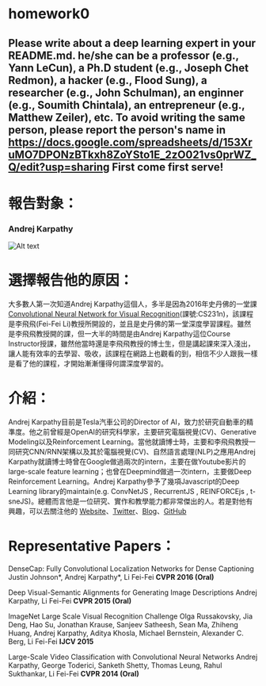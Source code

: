 # homework0
Please write about a deep learning expert in your README.md. he/she can be a professor (e.g., Yann LeCun), a Ph.D student (e.g., Joseph Chet Redmon), a hacker (e.g., Flood Sung), a researcher (e.g., John Schulman), an enginner (e.g., Soumith Chintala), an entrepreneur (e.g., Matthew Zeiler), etc. To avoid writing the same person, please report the person's name in
https://docs.google.com/spreadsheets/d/153XruMO7DPONzBTkxh8ZoYSto1E_2zO021vs0prWZ_Q/edit?usp=sharing First come first serve!
-------
# 報告對象：
### Andrej Karpathy

![Alt text](https://pbs.twimg.com/profile_images/854602516809383936/XTMpdxaZ_400x400.jpg)


# 選擇報告他的原因：
大多數人第一次知道Andrej Karpathy這個人，多半是因為2016年史丹佛的一堂課[Convolutional Neural Network for Visual Recognition](http://cs231n.stanford.edu/2016/)(課號:CS231n)，該課程是李飛飛(Fei-Fei Li)教授所開設的，並且是史丹佛的第一堂深度學習課程。雖然是李飛飛教授開的課，但一大半的時間是由Andrej Karpathy這位Course Instructor授課，雖然他當時還是李飛飛教授的博士生，但是講起課來深入淺出，讓人能有效率的去學習、吸收，該課程在網路上也觀看的到，相信不少人跟我一樣是看了他的課程，才開始漸漸懂得何謂深度學習的。

# 介紹：
Andrej Karpathy目前是Tesla汽車公司的Director of AI，致力於研究自動車的精準度。他之前曾經是OpenAI的研究科學家，主要研究電腦視覺(CV)、Generative Modeling以及Reinforcement Learning。當他就讀博士時，主要和李飛飛教授一同研究CNN/RNN架構以及其於電腦視覺(CV)、自然語言處理(NLP)之應用Andrej Karpathy就讀博士時曾在Google做過兩次的intern，主要在做Youtube影片的large-scale feature learning；也曾在Deepmind做過一次intern，主要做Deep Reinforcement Learning。Andrej Karpathy參予了幾項Javascript的Deep Learning library的maintain(e.g. ConvNetJS , RecurrentJS , REINFORCEjs , t-sneJS)。總體而言他是一位研究、實作和教學能力都非常傑出的人。若是對他有興趣，可以去關注他的
[Website](http://cs.stanford.edu/people/karpathy/)、[Twitter](https://twitter.com/karpathy)、[Blog](https://karpathy.github.io)、[GitHub](https://github.com/karpathy)

# Representative Papers：
DenseCap: Fully Convolutional Localization Networks for Dense Captioning
Justin Johnson*, Andrej Karpathy*, Li Fei-Fei
__CVPR 2016 (Oral)__

Deep Visual-Semantic Alignments for Generating Image Descriptions
Andrej Karpathy, Li Fei-Fei
__CVPR 2015 (Oral)__

ImageNet Large Scale Visual Recognition Challenge
Olga Russakovsky, Jia Deng, Hao Su, Jonathan Krause, Sanjeev Satheesh, Sean Ma, Zhiheng Huang, Andrej Karpathy, Aditya Khosla, Michael Bernstein, Alexander C. Berg, Li Fei-Fei
__IJCV 2015__


Large-Scale Video Classification with Convolutional Neural Networks
Andrej Karpathy, George Toderici, Sanketh Shetty, Thomas Leung, Rahul Sukthankar, Li Fei-Fei
__CVPR 2014 (Oral)__
